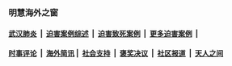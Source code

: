 
### 明慧海外之窗

####  [武汉肺炎](indexes/365.md?t=06301001) &nbsp;|&nbsp;  [迫害案例综述](indexes/328.md?t=06301001) &nbsp;|&nbsp; [迫害致死案例](indexes/277.md?t=06301001)  &nbsp;|&nbsp; [更多迫害案例](indexes/81.md?t=06301001)  &nbsp;|&nbsp; 
####  [时事评论](indexes/19.md?t=06301001) &nbsp;|&nbsp; [海外简讯](indexes/245.md?t=06301001)&nbsp;|&nbsp;  [社会支持](indexes/140.md?t=06301001) &nbsp;|&nbsp; [褒奖决议](indexes/282.md?t=06301001) &nbsp;|&nbsp; [社区报道](indexes/91.md?t=06301001)  &nbsp;|&nbsp; [天人之间](indexes/78.md?t=06301001) 

